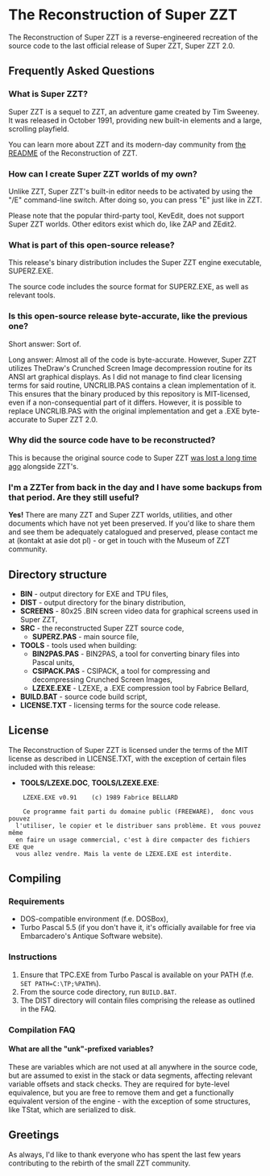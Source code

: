 # The Reconstruction of Super ZZT

The Reconstruction of Super ZZT is a reverse-engineered recreation of the source code to the last official release of
Super ZZT, Super ZZT 2.0.

## Frequently Asked Questions

### What is Super ZZT?

Super ZZT is a sequel to ZZT, an adventure game created by Tim Sweeney. It was released in October 1991, providing
new built-in elements and a large, scrolling playfield.

You can learn more about ZZT and its modern-day community from [the README](https://github.com/asiekierka/reconstruction-of-zzt/blob/master/README.MD)
of the Reconstruction of ZZT.

### How can I create Super ZZT worlds of my own?

Unlike ZZT, Super ZZT's built-in editor needs to be activated by using the "/E" command-line switch.
After doing so, you can press "E" just like in ZZT.

Please note that the popular third-party tool, KevEdit, does not support Super ZZT worlds. Other editors
exist which do, like ZAP and ZEdit2.

### What is part of this open-source release?

This release's binary distribution includes the Super ZZT engine executable, SUPERZ.EXE.

The source code includes the source format for SUPERZ.EXE, as well as relevant tools.

### Is this open-source release byte-accurate, like the previous one?

Short answer: Sort of.

Long answer: Almost all of the code is byte-accurate. However, Super ZZT utilizes TheDraw's Crunched Screen Image
decompression routine for its ANSI art graphical displays. As I did not manage to find clear
licensing terms for said routine, UNCRLIB.PAS contains a clean implementation of it. This ensures that the
binary produced by this repository is MIT-licensed, even if a non-consequential part of it differs. However,
it is possible to replace UNCRLIB.PAS with the original implementation and get a .EXE byte-accurate to
Super ZZT 2.0.

### Why did the source code have to be reconstructed?

This is because the original source code to Super ZZT [was lost a long time ago](https://web.archive.org/web/19991010013339/http://www.epicgames.com/zzt.htm) alongside ZZT's.

### I'm a ZZTer from back in the day and I have some backups from that period. Are they still useful?

**Yes!** There are many ZZT and Super ZZT worlds, utilities, and other documents which have not yet been preserved. If you'd like to share them and see them be
adequately catalogued and preserved, please contact me at (kontakt at asie dot pl) - or get in touch with the Museum of ZZT community.

## Directory structure

* **BIN** - output directory for EXE and TPU files,
* **DIST** - output directory for the binary distribution,
* **SCREENS** - 80x25 .BIN screen video data for graphical screens used in Super ZZT,
* **SRC** - the reconstructed Super ZZT source code,
    * **SUPERZ.PAS** - main source file,
* **TOOLS** - tools used when building:
    * **BIN2PAS.PAS** - BIN2PAS, a tool for converting binary files into Pascal units,
    * **CSIPACK.PAS** - CSIPACK, a tool for compressing and decompressing Crunched Screen Images,
    * **LZEXE.EXE** - LZEXE, a .EXE compression tool by Fabrice Bellard,
* **BUILD.BAT** - source code build script,
* **LICENSE.TXT** - licensing terms for the source code release.

## License

The Reconstruction of Super ZZT is licensed under the terms of the MIT license as described in LICENSE.TXT, with the exception of certain files included with this release:

* **TOOLS/LZEXE.DOC**, **TOOLS/LZEXE.EXE**:

```
    LZEXE.EXE v0.91    (c) 1989 Fabrice BELLARD

    Ce programme fait parti du domaine public (FREEWARE),  donc vous pouvez
  l'utiliser, le copier et le distribuer sans problème. Et vous pouvez même
  en faire un usage commercial, c'est à dire compacter des fichiers EXE que
  vous allez vendre. Mais la vente de LZEXE.EXE est interdite.
```

## Compiling

### Requirements

* DOS-compatible environment (f.e. DOSBox),
* Turbo Pascal 5.5 (if you don't have it, it's officially available for free via Embarcadero's Antique Software website).

### Instructions

1. Ensure that TPC.EXE from Turbo Pascal is available on your PATH (f.e. `SET PATH=C:\TP;%PATH%`).
2. From the source code directory, run `BUILD.BAT`.
3. The DIST directory will contain files comprising the release as outlined in the FAQ.

### Compilation FAQ

#### What are all the "unk"-prefixed variables?

These are variables which are not used at all anywhere in the source code, but are assumed to exist in the stack or data segments, affecting relevant
variable offsets and stack checks. They are required for byte-level equivalence, but you are free to remove them and get a functionally equivalent
version of the engine - with the exception of some structures, like TStat, which are serialized to disk.

## Greetings

As always, I'd like to thank everyone who has spent the last few years contributing to the rebirth of the small ZZT community.
